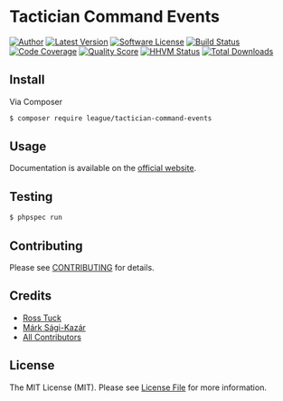 # Tactician Command Events

[![Author](http://img.shields.io/badge/author-@sagikazarmark-blue.svg?style=flat-square)](https://twitter.com/sagikazarmark)
[![Latest Version](https://img.shields.io/github/release/thephpleague/tactician-command-events.svg?style=flat-square)](https://github.com/thephpleague/tactician-command-events/releases)
[![Software License](https://img.shields.io/badge/license-MIT-brightgreen.svg?style=flat-square)](LICENSE)
[![Build Status](https://img.shields.io/travis/thephpleague/tactician-command-events.svg?style=flat-square)](https://travis-ci.org/thephpleague/tactician-command-events)
[![Code Coverage](https://img.shields.io/scrutinizer/coverage/g/thephpleague/tactician-command-events.svg?style=flat-square)](https://scrutinizer-ci.com/g/thephpleague/tactician-command-events)
[![Quality Score](https://img.shields.io/scrutinizer/g/thephpleague/tactician-command-events.svg?style=flat-square)](https://scrutinizer-ci.com/g/thephpleague/tactician-command-events)
[![HHVM Status](https://img.shields.io/hhvm/thephpleague/tactician-command-events.svg?style=flat-square)](http://hhvm.h4cc.de/package/thephpleague/tactician-command-events)
[![Total Downloads](https://img.shields.io/packagist/dt/league/tactician-command-events.svg?style=flat-square)](https://packagist.org/packages/league/tactician-command-events)


## Install

Via Composer

``` bash
$ composer require league/tactician-command-events
```


## Usage

Documentation is available on the [official website](http://tactician.thephpleague.com/plugins/event-middleware/).


## Testing

``` bash
$ phpspec run
```


## Contributing

Please see [CONTRIBUTING](CONTRIBUTING.md) for details.


## Credits

- [Ross Tuck](https://github.com/rosstuck)
- [Márk Sági-Kazár](https://github.com/sagikazarmark)
- [All Contributors](https://github.com/thephpleague/tactician-command-events/contributors)


## License

The MIT License (MIT). Please see [License File](LICENSE) for more information.
